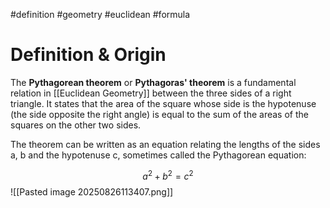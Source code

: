 #definition #geometry #euclidean #formula 

# Definition & Origin
The **Pythagorean theorem** or **Pythagoras' theorem** is a fundamental relation in [[Euclidean Geometry]] between the three sides of a right triangle. It states that the area of the square whose side is the hypotenuse (the side opposite the right angle) is equal to the sum of the areas of the squares on the other two sides. 

The theorem can be written as an equation relating the lengths of the sides a, b and the hypotenuse c, sometimes called the Pythagorean equation:

$$a^2+b^2=c^2$$
![[Pasted image 20250826113407.png]]